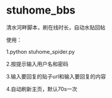 # stuhome_bbs
清水河畔脚本，刷在线时长，自动水贴回帖

使用：

1.python stuhome_spider.py

2.按提示输入用户名和密码

3.输入要回复的贴子url和输入要回复的内容

4.自动刷新主页，默认70s一次
